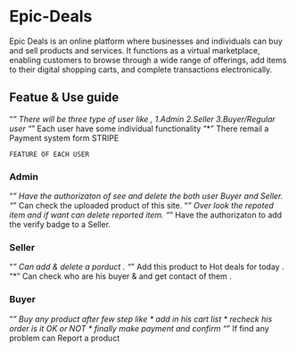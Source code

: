 ﻿# Epic-Deals
Epic Deals is an online platform where businesses and individuals can buy and sell products and services. It functions as a virtual marketplace, enabling customers to browse through a wide range of offerings, add items to their digital shopping carts, and complete transactions electronically.

## Featue & Use guide

 “*” There will be three type of user like , 1.Admin 2.Seller 3.Buyer/Regular user
 “*” Each user have some individual functionality 
 “*” There remail a Payment system form STRIPE 

 ```
FEATURE OF EACH USER
```
 ### Admin 
  “*” Have the authorizaton of see and delete the both user Buyer and Seller.
  “*” Can check the uploaded product of this site.
  “*” Over look the repoted item and if want can delete reported item.
  “*” Have the authorizaton to add the verify badge to a Seller.

 ### Seller
  “*” Can add & delete a porduct .
  “*” Add this product to Hot deals for today .
  “*” Can check who are his buyer & and get contact of them .

 ### Buyer 
  “*” Buy any product after few step like 
           * add in his cart list 
           * recheck his order is it OK or NOT
           * finally make payment and confirm 
  “*” If find any problem can Report a product 
